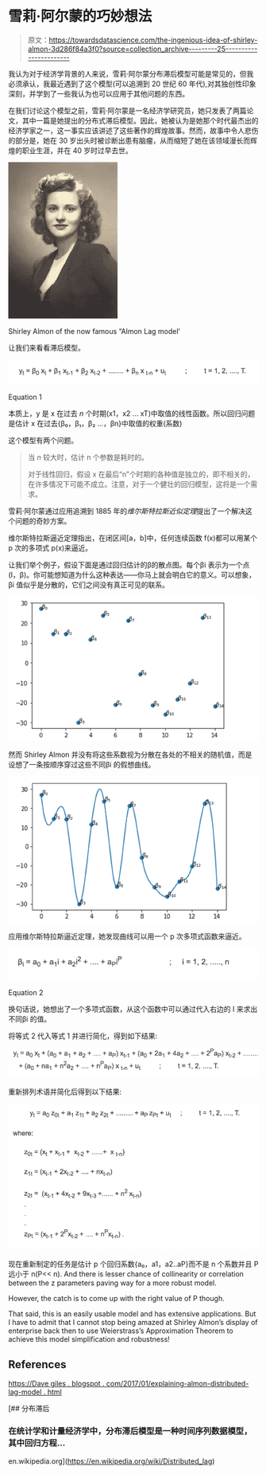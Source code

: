 # 雪莉·阿尔蒙的巧妙想法

> 原文：<https://towardsdatascience.com/the-ingenious-idea-of-shirley-almon-3d286f84a3f0?source=collection_archive---------25----------------------->

我认为对于经济学背景的人来说，雪莉·阿尔蒙分布滞后模型可能是常见的，但我必须承认，我最近遇到了这个模型(可以追溯到 20 世纪 60 年代),对其独创性印象深刻，并学到了一些我认为也可以应用于其他问题的东西。

在我们讨论这个模型之前，雪莉·阿尔蒙是一名经济学研究员，她只发表了两篇论文，其中一篇是她提出的分布式滞后模型。因此，她被认为是她那个时代最杰出的经济学家之一，这一事实应该讲述了这些著作的辉煌故事。然而，故事中令人悲伤的部分是，她在 30 岁出头时被诊断出患有脑瘤，从而缩短了她在该领域漫长而辉煌的职业生涯，并在 40 岁时过早去世。

![](img/52c4ed51660870cfcfd6d59684099011.png)

Shirley Almon of the now famous “Almon Lag model’

让我们来看看滞后模型。

![](img/7cdb8eff9d6462bd2441042388b1a856.png)

Equation 1

本质上，y 是 x 在过去 *n* 个时期(x1，x2 … xT)中取值的线性函数。所以回归问题是估计 x 在过去{β₀，β₁，β₂ …，βn}中取值的权重(系数)

这个模型有两个问题。

> 当 *n* 较大时，估计 n 个参数是耗时的。
> 
> 对于线性回归，假设 x 在最后“n”个时期的各种值是独立的，即不相关的，在许多情况下可能不成立。注意，对于一个健壮的回归模型，这将是一个需求。

雪莉·阿尔蒙通过应用追溯到 1885 年的*维尔斯特拉斯近似定理*提出了一个解决这个问题的奇妙方案。

维尔斯特拉斯逼近定理指出，在闭区间[a，b]中，任何连续函数 f(x)都可以用某个 p 次的多项式 p(x)来逼近。

让我们举个例子，假设下面是通过回归估计的β的散点图。每个βi 表示为一个点(I，β)。你可能想知道为什么这种表达——你马上就会明白它的意义。可以想象，βi 值似乎是分散的，它们之间没有真正可见的联系。

![](img/640e5feab4e6f2c5fc838393b2763639.png)

然而 Shirley Almon 并没有将这些系数视为分散在各处的不相关的随机值，而是设想了一条按顺序穿过这些不同βi 的假想曲线。

![](img/a997556be51a9ff75af0f474cacee3e0.png)

应用维尔斯特拉斯逼近定理，她发现曲线可以用一个 p 次多项式函数来逼近。

![](img/3371df7f1ef0a84de908a8582a681da2.png)

Equation 2

换句话说，她想出了一个多项式函数，从这个函数中可以通过代入右边的 I 来求出不同βi 的值。

将等式 2 代入等式 1 并进行简化，得到如下结果:

![](img/96872732ebc4b67da3ccbac00b3733c1.png)

重新排列术语并简化后得到以下结果:

![](img/fb2df02b58a00de31dd36beee6c82621.png)

现在重新制定的任务是估计 p 个回归系数{a₀，a1，a2..aP}而不是 n 个系数并且 P 远小于 n(P<< n). And there is lesser chance of collinearity or correlation between the z parameters paving way for a more robust model.

However, the catch is to come up with the right value of P though.

That said, this is an easily usable model and has extensive applications. But I have to admit that I cannot stop being amazed at Shirley Almon’s display of enterprise back then to use Weierstrass’s Approximation Theorem to achieve this model simplification and robustness!

## References

[https://Dave giles . blogspot . com/2017/01/explaining-almon-distributed-lag-model . html](https://davegiles.blogspot.com/2017/01/explaining-almon-distributed-lag-model.html)

 [## 分布滞后

### 在统计学和计量经济学中，分布滞后模型是一种时间序列数据模型，其中回归方程…

en.wikipedia.org](https://en.wikipedia.org/wiki/Distributed_lag)